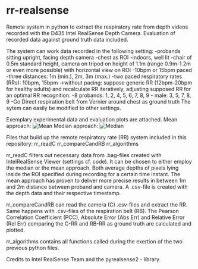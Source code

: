 # rr-realsense
Remote system in python to extract the respiratory rate from depth videos recorded with the D435 Intel RealSense Depth Camera. Evaluation of recorded data against ground truth data included.

The system can work data recorded in the following setting:
  -probands sitting upright, facing depth camera
  -chest as ROI
  -indoors, well lit
  -chair of 0.5m standard height, camera on tripod on height of 1.1m (range 0.9m-1.2m or even more possible) with horizontal view on ROI
  -10bpm or 15bpm paced
  -three distances: 1m (min.), 2m, 3m (max.)
  -two paced respiratory rates (RRs): 10bpm, 15bpm
    ->without pacing: suppose generic RR (12bpm-20bpm for healthy adults) and recalculate RR iteratively, adjusting supposed RR for an optimal RR recognition.
  -8 probands: 1, 2, 4, 5, 6, 7, 8, 9 - male: 3, 5, 7, 8, 9
  -Go Direct respiration belt from Vernier around chest as ground truth
The sytem can easily be modified to other settings.

Exemplary experimental data and evaluation plots are attached.
Mean approach:
![Mean](https://user-images.githubusercontent.com/108615772/177041469-6acff0a4-31dc-4ff4-936a-655522ef91b5.png)
Median approach:
![Median](https://user-images.githubusercontent.com/108615772/177041473-11b20144-7074-4b60-b536-6a504ed4bc9f.png)


Files that build up the remote respiratory rate (RR) system included in this repository:
  rr_readC
  rr_compareCandRB
  rr_algorithms
  
rr_readC filters out necessary data from .bag-files created with IntelRealSense Viewer (settings cf. code). It can be chosen to either employ the median or the mean approach. Both average depths of pixels lying inside the ROI specified during recording for a certain time instant.
The mean approach has proven to deliver more precise results in  between 1m and 2m distance between proband and camera.
A .csv-file is created with the depth data and their respective timestamp.

rr_compareCandRB can read the camera (C) .csv-files and extract the RR. Same happens with .csv-files of the respiration belt (RB).
The Pearson Correlation Coefficient (PCC), Absolute Error (Abs Err) and Relative Error (Rel Err) comparing the C-RR and RB-RR as ground truth are calculated and plotted.

rr_algorithms contains all functions called during the exertion of the two previous python files.


Credits to Intel RealSense Team and the pyrealsense2 - library.

